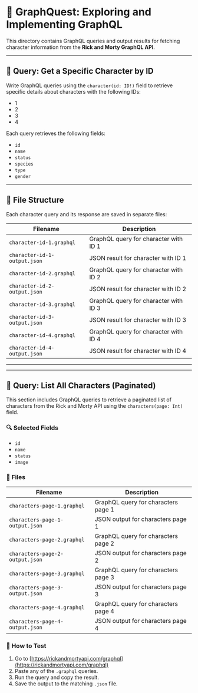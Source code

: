 # 📁 GraphQuest: Exploring and Implementing GraphQL

This directory contains GraphQL queries and output results for fetching character information from the **Rick and Morty GraphQL API**.

---

## 📄 Query: Get a Specific Character by ID

Write GraphQL queries using the `character(id: ID!)` field to retrieve specific details about characters with the following IDs:

- 1
- 2
- 3
- 4

Each query retrieves the following fields:

- `id`
- `name`
- `status`
- `species`
- `type`
- `gender`

---

## 📂 File Structure

Each character query and its response are saved in separate files:

| Filename                     | Description                           |
| ---------------------------- | ------------------------------------- |
| `character-id-1.graphql`     | GraphQL query for character with ID 1 |
| `character-id-1-output.json` | JSON result for character with ID 1   |
| `character-id-2.graphql`     | GraphQL query for character with ID 2 |
| `character-id-2-output.json` | JSON result for character with ID 2   |
| `character-id-3.graphql`     | GraphQL query for character with ID 3 |
| `character-id-3-output.json` | JSON result for character with ID 3   |
| `character-id-4.graphql`     | GraphQL query for character with ID 4 |
| `character-id-4-output.json` | JSON result for character with ID 4   |

---

---

## 📄 Query: List All Characters (Paginated)

This section includes GraphQL queries to retrieve a paginated list of characters from the Rick and Morty API using the `characters(page: Int)` field.

### 🔍 Selected Fields

- `id`
- `name`
- `status`
- `image`

### 📂 Files

| Filename                        | Description                         |
| ------------------------------- | ----------------------------------- |
| `characters-page-1.graphql`     | GraphQL query for characters page 1 |
| `characters-page-1-output.json` | JSON output for characters page 1   |
| `characters-page-2.graphql`     | GraphQL query for characters page 2 |
| `characters-page-2-output.json` | JSON output for characters page 2   |
| `characters-page-3.graphql`     | GraphQL query for characters page 3 |
| `characters-page-3-output.json` | JSON output for characters page 3   |
| `characters-page-4.graphql`     | GraphQL query for characters page 4 |
| `characters-page-4-output.json` | JSON output for characters page 4   |

### 🧪 How to Test

1. Go to [https://rickandmortyapi.com/graphql](https://rickandmortyapi.com/graphql)
2. Paste any of the `.graphql` queries.
3. Run the query and copy the result.
4. Save the output to the matching `.json` file.
